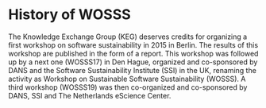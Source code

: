 # History of WOSSS
The Knowledge Exchange Group (KEG) deserves credits for organizing a first workshop on software sustainability in 2015 in Berlin. The results of this workshop are published in the form of a report. This workshop was followed up by a next one (WOSSS17) in Den Hague, organized and co-sponsored by DANS and the Software Sustainability Institute (SSI) in the UK, renaming the activity as Workshop on Sustainable Software Sustainability (WOSSS). A third workshop (WOSSS19) was then co-organized and co-sponsored by DANS, SSI and The Netherlands eScience Center.

